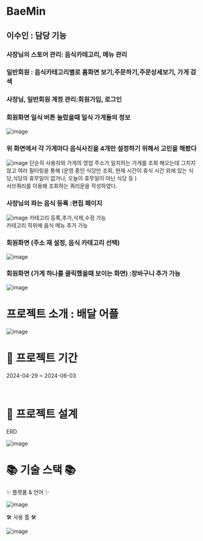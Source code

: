 

# BaeMin


 ## 이수인 : 담당 기능
 ### 사장님의 스토어 관리: 음식카테고리, 메뉴 관리
 ### 일반회원 : 음식카테고리별로 홈화면 보기,주문하기,주문상세보기, 가게 검색
 ### 사장님, 일반회원 계정 관리:회원가입, 로그인
### 회원화면 일식 버튼 눌렀을때 일식 가게들의 정보 
![image](https://github.com/user-attachments/assets/081f2e64-2e5d-40e9-9b78-3510628b14ee)

### 위 화면에서 각 가게마다 음식사진을 4개만 설정하기 위해서 고민을 해봤다
![image](https://github.com/user-attachments/assets/a2e41dbe-673d-4376-ab58-601e5a7c6e1a)
단순히 사용자와 가게의 영업 주소가 일치하는 가게를 조회 해오는데 그치지 않고 여러 필터링을 통해 (운영 중인 식당만 조회, 현재 시간이 휴식 시간 외에 있는 식당,식당의 휴무일이 없거나, 오늘이 휴무일이 아닌 식당 등 )
<br>
서브쿼리를 이용해 조회하는 쿼리문을 작성하였다.
 ### 사장님의 파는 음식 등록 :편집 페이지
![image](https://github.com/user-attachments/assets/8af2ddb8-bc26-4547-bdfb-4b0438b12cef)
 카테고리 등록,추가,삭제,수정 가능 
 <br>
 카테고리 하위에 음식 메뉴 추가 가능
### 회원화면 (주소 재 설정, 음식 카테고리 선택)
![image](https://github.com/user-attachments/assets/9d170a02-a189-4e4c-93a2-aa28058f556a)

### 회원화면 (가게 하나를 클릭했을때 보이는 화면) :장바구니 추가 가능
![image](https://github.com/user-attachments/assets/614cb95e-cfe7-4f1f-ac69-22621800b7dc)




# 프로젝트 소개 : 배달 어플 
![image](https://github.com/user-attachments/assets/c0645535-5975-4114-ac52-8df3c3d0294c)


 #  📅 프로젝트 기간
2024-04-29 ~ 2024-06-03


<br>

 # 🧱 프로젝트 설계

ERD

![image](https://github.com/user-attachments/assets/69055350-5885-446a-ae28-f746ab669241)







 # 📚 기술 스택 📚
✨ 플랫폼 & 언어 ✨

![image](https://github.com/user-attachments/assets/21e67bd2-b816-4b16-86bb-0cb5b83d1997)



   


🛠 사용 툴 🛠

![image](https://github.com/user-attachments/assets/2601a8c3-fe2e-42d6-bb59-bd1f366c410a)













 

